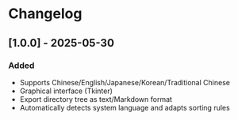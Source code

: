 # Changelog

## [1.0.0] - 2025-05-30
### Added
- Supports Chinese/English/Japanese/Korean/Traditional Chinese
- Graphical interface (Tkinter)
- Export directory tree as text/Markdown format
- Automatically detects system language and adapts sorting rules
